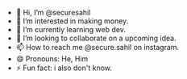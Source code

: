 - 👋 Hi, I’m @securesahil
- 👀 I’m interested in making money.
- 🌱 I’m currently learning web dev.
- 💞️ I’m looking to collaborate on a upcoming idea.
- 📫 How to reach me @secure.sahil on instagram.
- 😄 Pronouns: He, Him
- ⚡ Fun fact: i also don't know.

<!---
securesahil/securesahil is a ✨ special ✨ repository because its `README.md` (this file) appears on your GitHub profile.
You can click the Preview link to take a look at your changes.
--->
